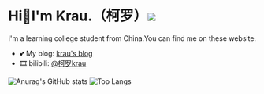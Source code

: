 # Hi👋I'm Krau.（柯罗）![](https://visitor-badge.glitch.me/badge?page_id=krau.krau)
I'm a learning college student from China.You can find me on these website.
- 💕 My blog: [krau's blog](https://krau.top)
- 🎞️ bilibili: [@柯罗krau](https://space.bilibili.com/296036767)

![Anurag's GitHub stats](https://github-readme-stats.vercel.app/api?username=krau&show_icons=true&theme=synthwave)
![Top Langs](https://github-readme-stats.vercel.app/api/top-langs/?username=krau&layout=compact?hide=HTML)

